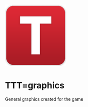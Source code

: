 <h1><img src="role-logos/traitor-logo.png" alt="TTT logo" height="200"/></h1>

# TTT=graphics

General graphics created for the game